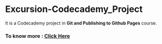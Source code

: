 # Excursion-Codecademy_Project
It is a Codecademy project in __Git and Publishing to Github Pages__ course.
### To know more : [Click Here](https://www.codecademy.com/paths/learn-how-to-build-websites/tracks/finishing-touches-and-publishing-a-website/modules/git-and-publishing-to-github-pages/projects/f1-excursion)
